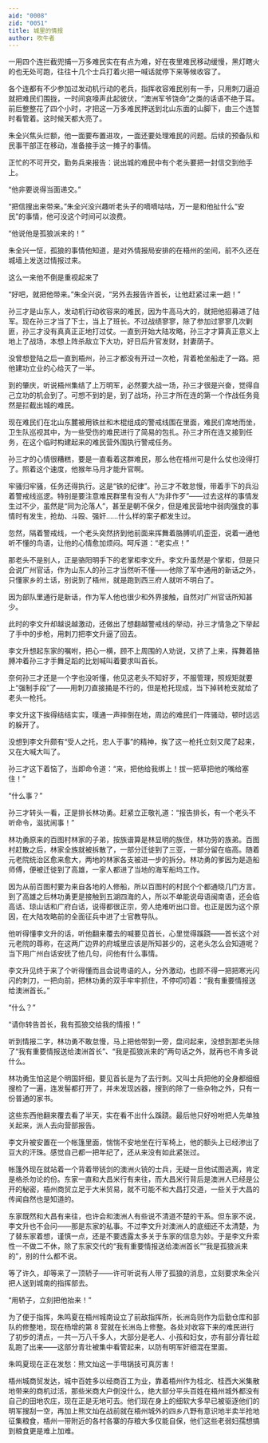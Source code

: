 ```yaml
---
aid: "0008"
zid: "0051"
title: 城里的情报
author: 吹牛者
---
```


一用四个连拦截兜捕一万多难民实在有点为难，好在夜里难民移动缓慢，黑灯瞎火的也无处可跑，往往十几个士兵打着火把一喊话就停下来等候收容了。

各个连都有不少参加过发动机行动的老兵，指挥收容难民别有一手，只用刺刀逼迫就把难民们围拢，一时间哀嚎声此起彼伏，“澳洲军爷饶命”之类的话语不绝于耳。前后整整花了四个小时，才把这一万多难民押送到北山东面的山脚下，由三个连暂时看管着。这时候天都大亮了。

朱全兴焦头烂额，他一面要布置进攻，一面还要处理难民的问题。后续的预备队和民事干部正在移动，准备接手这一摊子的事情。

正忙的不可开交，勤务兵来报告：说出城的难民中有个老头要把一封信交到他手上。

“他非要说得当面递交。”

“把信搜出来带来。”朱全兴没兴趣听老头子的嘀嘀咕咕，万一是和他扯什么“安民”的事情，他可没这个时间可以浪费。

“他说他是孤狼派来的！”

朱全兴一怔，孤狼的事情他知道，是对外情报局安排的在梧州的坐间，前不久还在城墙上发送过情报过来。

这么一来他不倒是重视起来了

“好吧，就把他带来。”朱全兴说，“另外去报告许首长，让他赶紧过来一趟！”

孙三才是山东人，发动机行动收容来的难民，因为牛高马大的，就把他招募进了陆军。现在孙三才当了下士，当上了班长。不过战绩寥寥，除了参加过寥寥几次剿匪，孙三才没有真真正正地打过仗。一直到开始大陆攻略，孙三才才算真正意义上地上了战场，本想上阵杀敌立下大功，好日后升官发财，封妻荫子。

没曾想登陆之后一直到梧州，孙三才都没有开过一次枪，背着枪坐船走了一路。把他建功立业的心给灭了一半。

到的肇庆，听说梧州集结了上万明军，必然要大战一场，孙三才很是兴奋，觉得自己立功的机会到了。可想不到的是，到了战场，孙三才所在连的第一个作战任务竟然是拦截出城的难民。

现在难民们在北山东麓被用铁丝和木棍组成的警戒线围在里面，难民们席地而坐，卫生队巡视其中，为一些受伤的难民进行了简易的包扎。孙三才所在连又接到任务，在这个临时构建起来的难民营外围执行警戒任务。

孙三才的心情很糟糕，要是一直看着这群难民，那么他在梧州可是什么仗也没得打了。照着这个速度，他猴年马月才能升官啊。

牢骚归牢骚，任务还得执行。这是“铁的纪律”。孙三才不敢怠慢，带着手下的兵沿着警戒线巡逻。特别是要注意难民群里有没有人“为非作歹”――过去这样的事情发生过不少，虽然是“同为沦落人”，甚至是朝不保夕，但是难民营地中弱肉强食的事情时有发生，抢劫、斗殴、强奸……什么样的案子都发生过。

忽然，隔着警戒线，一个老头突然挤到他前面来挥舞着胳膊叽叽歪歪，说着一通他听不懂的鸟语，让他的心情愈加烦闷。呵斥道：“老实点！”

那老头不是别人，正是骆阳明手下的老掌柜李文升。李文升虽然是个掌柜，但是只会说广州官话，作为山东人的孙三才当然听不懂――他除了军中通用的新话之外，只懂家乡的土话，别说到了梧州，就是跑到西三府人就听不明白了。

因为部队里通行是新话，作为军人他也很少和外界接触，自然对广州官话所知甚少。

此时的李文升却越说越激动，还做出了想翻越警戒线的举动，孙三才情急之下举起了手中的步枪，用刺刀把李文升逼了回去。

李文升想起东家的嘱咐，把心一横，顾不上周围的人劝说，又挤了上来，挥舞着胳膊冲着孙三才手舞足蹈的比划喊叫着要求叫首长。

奈何孙三才还是一个字也没听懂，他见这老头不知好歹，不服管理，照规矩就要上“强制手段”了――用刺刀直接捅是不行的，但是枪托现成，当下掉转枪支就给了老头一枪托。

李文升这下挨得结结实实，噗通一声摔倒在地，周边的难民们一阵骚动，顿时远远的躲开了。

没想到李文升颇有“受人之托，忠人于事”的精神，挨了这一枪托立刻又爬了起来，又在大喊大叫了。

孙三才这下着恼了，当即命令道：“来，把他给我绑上！拔一把草把他的嘴给塞住！”

“什么事？”

孙三才转头一看，正是排长林功勇。赶紧立正敬礼道：“报告排长，有一个老头不听命令，滋扰闹事！”

林功勇原来的百图村林家的子弟，按族谱算是林显明的族侄，林功劳的族弟。百图村赶散之后，林家全族就被拆散了，一部分迁徙到了三亚，一部分留在临高。随着元老院统治区愈来愈大，两地的林家各支被进一步的拆分。林功勇的爹因为是造船师傅，便被迁徙到了高雄，一家人都进了当地的海军船坞工作。

因为从前百图村要为来自各地的人修船，所以百图村的村民个个都通晓几门方言。到了高雄之后林功勇更是接触到五湖四海的人，所以不单能说母语闽南语，还会临高话、琼山话和广府白话，说得都很正宗，旁人绝难听出口音。也正是因为这个原因，在大陆攻略前的全面征兵中进了士官教导队。

他听得懂李文升的话，听他翻来覆去的喊要见首长，心里觉得蹊跷――首长这个对元老院的尊称，在这两广边界的府城里应该是所知甚少的，这老头怎么会知道呢？当下用广州白话安抚了他几句，问他有什么事情。

李文升见终于来了个听得懂而且会说粤语的人，分外激动，也顾不得一把把寒光闪闪的刺刀，一把向前，把林功勇的双手牢牢抓住，不停叨叨着：“我有重要情报送给澳洲首长。”

“什么？”

“请你转告首长，我有孤狼交给我的情报！”

听到情报二字，林功勇不敢怠慢，马上把他带到一旁，盘问起来，没想到那老头除了“我有重要情报送给澳洲首长”、“我是孤狼派来的”两句话之外，就再也不肯多说什么。

林功勇生怕这是个明国奸细，要见首长是为了去行刺。又叫士兵把他的全身都细细搜检了一遍，连发髻都打开了，并未发现凶器，搜到的除了一些杂物之外，只有一份普通的家书。

这些东西他翻来覆去看了半天，实在看不出什么蹊跷。最后他只好吩咐把人先单独关起来，派人去向营部报告。

李文升被安置在一个帐篷里面，惴惴不安地坐在行军椅上，他的额头上已经渗出了豆大的汗珠。感觉自己都一把年纪了，还从来没有如此紧张过。

帐篷外现在就站着一个背着带铳剑的澳洲火铳的士兵，无疑一旦他试图逃离，肯定是格杀勿论的份。东家一直和大昌米行有来往，而大昌米行背后是澳洲人已经是公开的秘密，梧州商贸立足于大米贸易，就不可能不和大昌打交道，一些关于大昌的传闻自然也是知道的。

东家既然和大昌有来往，也许会和澳洲人有些说不清道不楚的干系。但东家不说，李文升也不会问――那是东家的私事。不过李文升对澳洲人的底细还不太清楚，为了替东家着想，谨慎一点，还是不要透露太多关于东家的信息为妙。于是李文升索性一不做二不休，除了东家交代的“我有重要情报送给澳洲首长”“我是孤狼派来的”，别的什么都不说。

等了许久，却等来了一顶轿子――许可听说有人带了孤狼的消息，立刻要求朱全兴把人送到城南的指挥部去。

“用轿子，立刻把他抬来！”

为了便于指挥，朱鸣夏在梧州城南设立了前敌指挥所，长洲岛则作为后勤仓库和部队的修整地，现在杨增的第 8 营就在长洲岛上修整。各处对收容下来的难民进行了初步的清点，一共一万八千多人，大部分是老人、小孩和妇女，亦有部分青壮趁乱跑了出来――这部分青壮被集中看管起来，以防有明军奸细混在里面。

朱鸣夏现在正在发愁：熊文灿这一手甩锅技可真厉害！

梧州城商贸发达，城中百姓多以经商百工为业，靠着梧州作为桂北、桂西大米集散地带来的商机过活，那些米商大户倒没什么，绝大部分平头百姓在梧州城外都没有自己的田地农庄，现在正是无地可去。他们现在身上的细软大多早已被驱逐他们的明军搜刮一空，再加上熊文灿在战前就在梧州城外的四乡八野有意识地半卖半抢地征集粮食，梧州一带附近的各村各寨的存粮大多仅能自保，他们这些老弱妇孺想搞到粮食更是难上加难。
